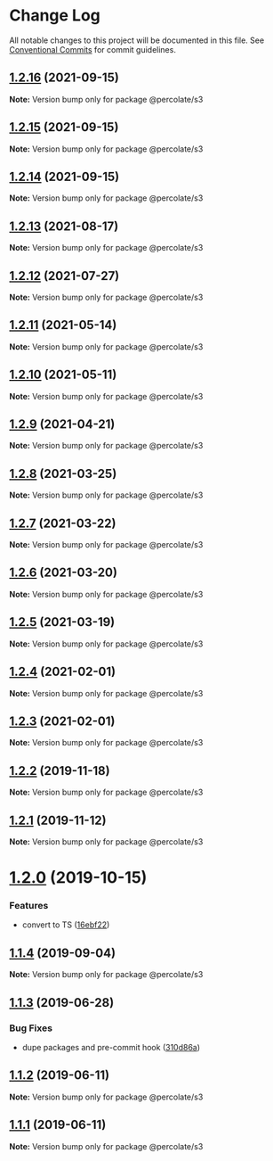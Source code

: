 # Change Log

All notable changes to this project will be documented in this file.
See [Conventional Commits](https://conventionalcommits.org) for commit guidelines.

## [1.2.16](https://github.com/percolate/blend/tree/master/pkgs/s3/compare/@percolate/s3@1.2.15...@percolate/s3@1.2.16) (2021-09-15)

**Note:** Version bump only for package @percolate/s3





## [1.2.15](https://github.com/percolate/blend/tree/master/pkgs/s3/compare/@percolate/s3@1.2.14...@percolate/s3@1.2.15) (2021-09-15)

**Note:** Version bump only for package @percolate/s3





## [1.2.14](https://github.com/percolate/blend/tree/master/pkgs/s3/compare/@percolate/s3@1.2.13...@percolate/s3@1.2.14) (2021-09-15)

**Note:** Version bump only for package @percolate/s3





## [1.2.13](https://github.com/percolate/blend/tree/master/pkgs/s3/compare/@percolate/s3@1.2.12...@percolate/s3@1.2.13) (2021-08-17)

**Note:** Version bump only for package @percolate/s3





## [1.2.12](https://github.com/percolate/blend/tree/master/pkgs/s3/compare/@percolate/s3@1.2.11...@percolate/s3@1.2.12) (2021-07-27)

**Note:** Version bump only for package @percolate/s3





## [1.2.11](https://github.com/percolate/blend/tree/master/pkgs/s3/compare/@percolate/s3@1.2.10...@percolate/s3@1.2.11) (2021-05-14)

**Note:** Version bump only for package @percolate/s3





## [1.2.10](https://github.com/percolate/blend/tree/master/pkgs/s3/compare/@percolate/s3@1.2.8...@percolate/s3@1.2.10) (2021-05-11)

**Note:** Version bump only for package @percolate/s3





## [1.2.9](https://github.com/percolate/blend/tree/master/pkgs/s3/compare/@percolate/s3@1.2.8...@percolate/s3@1.2.9) (2021-04-21)

**Note:** Version bump only for package @percolate/s3





## [1.2.8](https://github.com/percolate/blend/tree/master/pkgs/s3/compare/@percolate/s3@1.2.7...@percolate/s3@1.2.8) (2021-03-25)

**Note:** Version bump only for package @percolate/s3





## [1.2.7](https://github.com/percolate/blend/tree/master/pkgs/s3/compare/@percolate/s3@1.2.6...@percolate/s3@1.2.7) (2021-03-22)

**Note:** Version bump only for package @percolate/s3





## [1.2.6](https://github.com/percolate/blend/tree/master/pkgs/s3/compare/@percolate/s3@1.2.5...@percolate/s3@1.2.6) (2021-03-20)

**Note:** Version bump only for package @percolate/s3





## [1.2.5](https://github.com/percolate/blend/tree/master/pkgs/s3/compare/@percolate/s3@1.2.4...@percolate/s3@1.2.5) (2021-03-19)

**Note:** Version bump only for package @percolate/s3





## [1.2.4](https://github.com/percolate/blend/tree/master/pkgs/s3/compare/@percolate/s3@1.2.2...@percolate/s3@1.2.4) (2021-02-01)

**Note:** Version bump only for package @percolate/s3





## [1.2.3](https://github.com/percolate/blend/tree/master/pkgs/s3/compare/@percolate/s3@1.2.2...@percolate/s3@1.2.3) (2021-02-01)

**Note:** Version bump only for package @percolate/s3





## [1.2.2](https://github.com/percolate/blend/tree/master/pkgs/s3/compare/@percolate/s3@1.2.1...@percolate/s3@1.2.2) (2019-11-18)

**Note:** Version bump only for package @percolate/s3





## [1.2.1](https://github.com/percolate/blend/tree/master/pkgs/s3/compare/@percolate/s3@1.2.0...@percolate/s3@1.2.1) (2019-11-12)

**Note:** Version bump only for package @percolate/s3





# [1.2.0](https://github.com/percolate/blend/tree/master/pkgs/s3/compare/@percolate/s3@1.1.4...@percolate/s3@1.2.0) (2019-10-15)


### Features

* convert to TS ([16ebf22](https://github.com/percolate/blend/tree/master/pkgs/s3/commit/16ebf2204dbdc2cadbf1920f2005dd9a21217292))





## [1.1.4](https://github.com/percolate/blend/tree/master/pkgs/s3/compare/@percolate/s3@1.1.3...@percolate/s3@1.1.4) (2019-09-04)

**Note:** Version bump only for package @percolate/s3





## [1.1.3](https://github.com/percolate/blend/tree/master/pkgs/s3/compare/@percolate/s3@1.1.2...@percolate/s3@1.1.3) (2019-06-28)


### Bug Fixes

* dupe packages and pre-commit hook ([310d86a](https://github.com/percolate/blend/tree/master/pkgs/s3/commit/310d86a))





## [1.1.2](https://github.com/percolate/blend/tree/master/pkgs/s3/compare/@percolate/s3@1.1.1...@percolate/s3@1.1.2) (2019-06-11)

**Note:** Version bump only for package @percolate/s3





## [1.1.1](https://github.com/percolate/blend/tree/master/pkgs/s3/compare/@percolate/s3@1.1.0...@percolate/s3@1.1.1) (2019-06-11)

**Note:** Version bump only for package @percolate/s3
